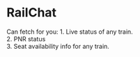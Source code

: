 # RailChat

Can fetch for you:
        1. Live status of any train.  
        2. PNR status  
        3. Seat availability info for any train.  
